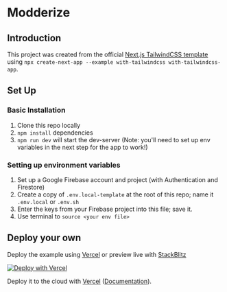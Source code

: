 # Modderize

## Introduction

This project was created from the official [Next.js TailwindCSS template](https://github.com/vercel/next.js/tree/canary/examples/with-tailwindcss) using `npx create-next-app --example with-tailwindcss with-tailwindcss-app`.

## Set Up

### Basic Installation
1. Clone this repo locally
2. `npm install` dependencies
3. `npm run dev` will start the dev-server (Note: you'll need to set up env variables in the next step for the app to work!)

### Setting up environment variables
1. Set up a Google Firebase account and project (with Authentication and Firestore)
2. Create a copy of `.env.local-template` at the root of this repo; name it `.env.local` or `.env.sh`
3. Enter the keys from your Firebase project into this file; save it.
4. Use terminal to `source <your env file>`

## Deploy your own

Deploy the example using [Vercel](https://vercel.com?utm_source=github&utm_medium=readme&utm_campaign=next-example) or preview live with [StackBlitz](https://stackblitz.com/github/vercel/next.js/tree/canary/examples/with-tailwindcss)

[![Deploy with Vercel](https://vercel.com/button)](https://vercel.com/new/git/external?repository-url=https://github.com/vercel/next.js/tree/canary/examples/with-tailwindcss&project-name=with-tailwindcss&repository-name=with-tailwindcss)

Deploy it to the cloud with [Vercel](https://vercel.com/new?utm_source=github&utm_medium=readme&utm_campaign=next-example) ([Documentation](https://nextjs.org/docs/deployment)).

